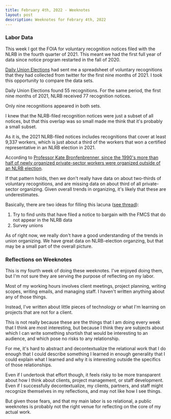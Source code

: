 ```yaml
---
title: February 4th, 2022 - Weeknotes
layout: post
description: Weeknotes for Febrary 4th, 2022
---
```


### Labor Data
This week I got the FOIA for voluntary recognition notices filed with the
NLRB in the fourth quarter of 2021. This meant we had the first full
year of data since notice program restarted in the fall of 2020.

[Daily Union Elections](https://twitter.com/UnionElections) had sent
me a spreadsheet of voluntary recognitions that they had collected from
twitter for the first nine months of 2021. I took this opportunity to
compare the data sets.

Daily Union Elections found 55 recognitions. For the same period, the
first nine months of 2021, NLRB received 77 recognition notices.

Only nine recognitions appeared in both sets.

I knew that the NLRB-filed recognition notices were just a subset of
all notices, but that this overlap was so small made me think that
it's probably a small subset.

As it is, the 2021 NLRB-filed notices includes recognitions that cover at 
least 9,337 workers, which is just about a third of the workers that won
a certified representative in an NLRB election in 2021.

According to [Professor Kate Bronfenbrenner, since the 1990's more than 
half of newly organized private-sector workers were organized outside of an 
NLRB election](https://twitter.com/KBronfenbrenner/status/1488508090760769541).

If that pattern holds, then we don't really have data on about
two-thirds of voluntary recognitions, and are missing data on about
third of all private-sector organizing. Given overall trends in organizing,
it's likely that these are underestimates.

Basically, there are two ideas for filling this lacuna ([see thread](https://twitter.com/forestgregg/status/1488305426810773509)):

1. Try to find units that have filed a notice to bargain with the FMCS that do not appear in the NLRB data
2. Survey unions

As of right now, we really don't have a good understanding of the trends in
union organizing. We have great data on NLRB-election organzing, but that
may be a small part of the overall picture.

### Reflections on Weeknotes
This is my fourth week of doing these weeknotes. I've enjoyed doing them,
but I'm not sure they are serving the purpose of reflecting on my labor.

Most of my working hours involves client meetings, project planning,
writing scopes, writing emails, and managing staff. I haven't
written anything about any of those things.

Instead, I've written about little pieces of technology or what
I'm learning on projects that are not for a client.

This is not really because these are the things that I am doing every week
that I think are most interesting, but because I think they are subjects
about which I can write something shortish that would be interesting to
an audience, and which pose no risks to any relationship.

For me, it's hard to abstract and decontextualize the relational work
that I do enough that I could describe something I learned in enough
generality that I could explain what I learned and why it is
interesting outside the specifics of those relationships.

Even if I undertook that effort though, it feels risky to be more
transparent about how I think about clients, project management, or
staff development. Even if I successfully decontextualize, my clients,
partners, and staff might recognize themselves in my reflections, and
may not like how I see things.

But given those fears, and that my main labor is so relational, a public
weeknotes is probably not the right venue for reflecting on the core
of my actual work.
